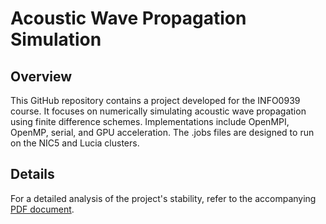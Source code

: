 # Acoustic Wave Propagation Simulation

## Overview
This GitHub repository contains a project developed for the INFO0939 course. It focuses on numerically simulating acoustic wave propagation using finite difference schemes. Implementations include OpenMPI, OpenMP, serial, and GPU acceleration.
The .jobs files are designed to run on the NIC5 and Lucia clusters.

## Details
For a detailed analysis of the project's stability, refer to the accompanying [PDF document](Numerical_stability_HPSC.pdf).
